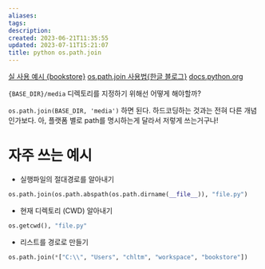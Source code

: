 ```yaml
---
aliases: 
tags: 
description:
created: 2023-06-21T11:35:55
updated: 2023-07-11T15:21:07
title: python os.path.join
---
```

[실 사용 예시 {bookstore}](https://github.com/ESTsoft-Book-Project/bookstore/pull/44/files#diff-4392745abac424baa573e9c60413308af753eb912be194dfc224f1e71e81ef98R133)
[os.path.join 사용법{한글 블로그}](https://engineer-mole.tistory.com/188)
[docs.python.org](https://docs.python.org/3/library/os.path.html)

`{BASE_DIR}/media` 디렉토리를 지정하기 위해선 어떻게 해야할까?

`os.path.join(BASE_DIR, 'media')` 하면 된다. 하드코딩하는 것과는 전혀 다른 개념인가보다. 아, 플랫폼 별로 path를 명시하는게 달라서 저렇게 쓰는거구나!

# 자주 쓰는 예시

- 실행파일의 절대경로를 알아내기
```python
os.path.join(os.path.abspath(os.path.dirname(__file__)), "file.py")
```

- 현재 디렉토리 (CWD) 알아내기
```python
os.getcwd(), "file.py"
```

- 리스트를 경로로 만들기
```python
os.path.join(*["C:\\", "Users", "chltm", "workspace", "bookstore"])
```